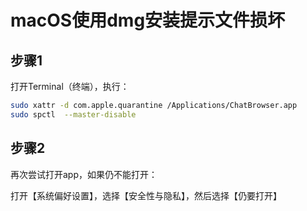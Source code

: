 # macOS使用dmg安装提示文件损坏

## 步骤1

打开Terminal（终端），执行：

```bash
sudo xattr -d com.apple.quarantine /Applications/ChatBrowser.app
sudo spctl  --master-disable
```

## 步骤2

再次尝试打开app，如果仍不能打开：

打开【系统偏好设置】，选择【安全性与隐私】，然后选择【仍要打开】

